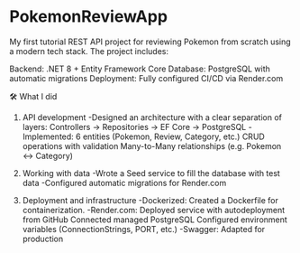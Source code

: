 # PokemonReviewApp
My first tutorial REST API project for reviewing Pokemon from scratch using a modern tech stack. The project includes:

Backend: .NET 8 + Entity Framework Core
Database: PostgreSQL with automatic migrations
Deployment: Fully configured CI/CD via Render.com

🛠 What I did

1. API development
-Designed an architecture with a clear separation of layers:
Controllers → Repositories → EF Core → PostgreSQL
-Implemented:
6 entities (Pokemon, Review, Category, etc.)
CRUD operations with validation
Many-to-Many relationships (e.g. Pokemon ↔ Category)

2. Working with data
-Wrote a Seed service to fill the database with test data
-Configured automatic migrations for Render.com

3. Deployment and infrastructure
-Dockerized: Created a Dockerfile for containerization.
-Render.com:
Deployed service with autodeployment from GitHub
Connected managed PostgreSQL
Configured environment variables (ConnectionStrings, PORT, etc.)
-Swagger: Adapted for production
